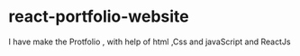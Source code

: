 # react-portfolio-website
I have make the Protfolio , with help of html ,Css and javaScript and ReactJs

